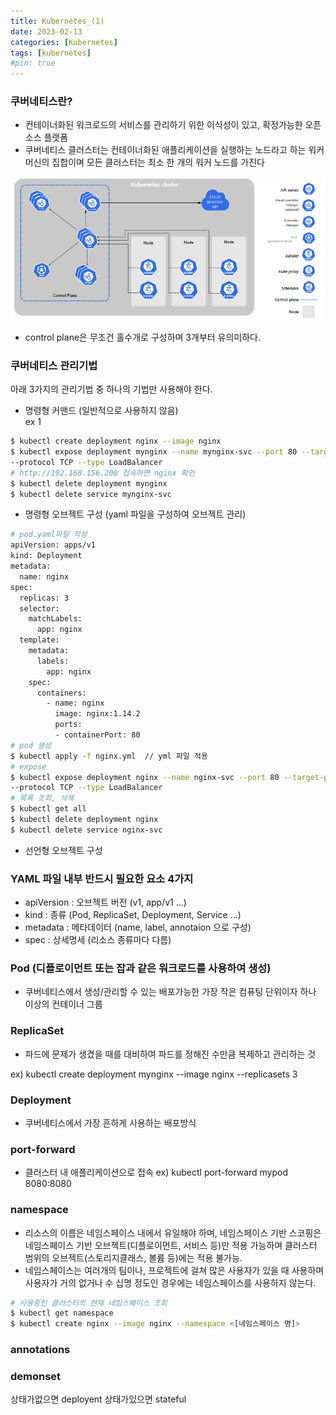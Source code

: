```yaml
---
title: Kubernetes_(1)
date: 2023-02-13
categories: [Kubernetes]
tags: [kubernetes]
#pin: true
---
```


### 쿠버네티스란?
- 컨테이너화된 워크로드의 서비스를 관리하기 위한 이식성이 있고, 확정가능한 오픈소스 플랫폼
- 쿠버네티스 클러스터는 컨테이너화된 애플리케이션을 실행하는 노드라고 하는 워커 머신의 집합이며 모든 클러스터는 최소 한 개의 워커 노드를 가진다

![image](/assets/img/kube.PNG)
- control plane은 무조건 홀수개로 구성하며 3개부터 유의미하다.


### 쿠버네티스 관리기법

아래 3가지의 관리기법 중 하나의 기법만 사용해야 한다.

- 명령형 커맨드 (일반적으로 사용하지 않음)    
ex 1

```bash
$ kubectl create deployment nginx --image nginx
$ kubectl expose deployment mynginx --name mynginx-svc --port 80 --target-port 80 
--protocol TCP --type LoadBalancer
# http://192.168.156.200 접속하면 nginx 확인
$ kubectl delete deployment mynginx
$ kubectl delete service mynginx-svc
```
- 명령형 오브젝트 구성 (yaml 파일을 구성하여 오브젝트 관리)

```bash
# pod.yaml파일 작성
apiVersion: apps/v1
kind: Deployment
metadata:
  name: nginx
spec:
  replicas: 3
  selector:
    matchLabels:
      app: nginx
  template:
    metadata:
      labels:
        app: nginx
    spec:
      containers:
        - name: nginx
          image: nginx:1.14.2
          ports:
          - containerPort: 80
# pod 생성
$ kubectl apply -f nginx.yml  // yml 파일 적용
# expose
$ kubectl expose deployment nginx --name nginx-svc --port 80 --target-port 80 
--protocol TCP --type LoadBalancer 
# 목록 조회, 삭제
$ kubectl get all
$ kubectl delete deployment nginx
$ kubectl delete service nginx-svc
```

- 선언형 오브젝트 구성

### YAML 파일 내부 반드시 필요한 요소 4가지
- apiVersion : 오브젝트 버전 (v1, app/v1 ...)
- kind :  종류 (Pod, ReplicaSet, Deployment, Service ...)
- metadata : 메타데이터  (name, label, annotaion 으로 구성)
- spec : 상세명세 (리소스 종류마다 다름)

### Pod (디플로이먼트 또는 잡과 같은 워크로드를 사용하여 생성)

- 쿠버네티스에서 생성/관리할 수 있는 배포가능한 가장 작은 컴퓨팅 단위이자 하나 이상의 컨테이너 그룹

### ReplicaSet

- 파드에 문제가 생겼을 때를 대비하여 파드를 정해진 수만큼 복제하고 관리하는 것

ex) kubectl create deployment mynginx --image nginx --replicasets 3

### Deployment
- 쿠버네티스에서 가장 흔하게 사용하는 배포방식   

### port-forward
- 클러스터 내 애플리케이션으로 접속
ex) kubectl port-forward mypod 8080:8080

### namespace
- 리소스의 이름은 네임스페이스 내에서 유일해야 하며, 네임스페이스 기반 스코핑은 네임스페이스 기반 오브젝트(디플로이먼트, 서비스 등)만 적용 가능하며 클러스터 범위의 오브젝트(스토리지클래스, 볼륨 등)에는 적용 불가능.
- 네임스페이스는 여러개의 팀이나, 프로젝트에 걸쳐 많은 사용자가 있을 때 사용하며 사용자가 거의 없거나 수 십명 정도인 경우에는 네임스페이스를 사용하지 않는다.

```bash
# 사용중인 클러스터의 현재 네임스페이스 조회
$ kubectl get namespace
$ kubectl create nginx --image nginx --namespace <[네임스페이스 명]>
```

### annotations


### demonset


상태가없으면 deployent 상태가있으면 stateful

